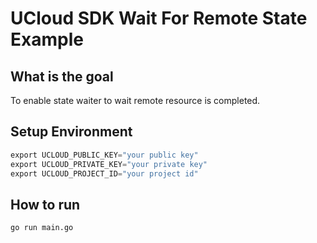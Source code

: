 # UCloud SDK Wait For Remote State Example

## What is the goal

To enable state waiter to wait remote resource is completed.

## Setup Environment

```go
export UCLOUD_PUBLIC_KEY="your public key"
export UCLOUD_PRIVATE_KEY="your private key"
export UCLOUD_PROJECT_ID="your project id"
```

## How to run

```sh
go run main.go
```
